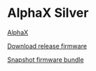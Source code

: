# AlphaX Silver

[AlphaX](https://www.alphaxpr.com/)

[Download release firmware](https://github.com/rusefi/rusefi/releases/latest/download/rusefi_bundle_alphax-silver.zip)

[Snapshot firmware bundle](https://rusefi.com/build_server/rusefi_bundle_alphax-silver.zip)